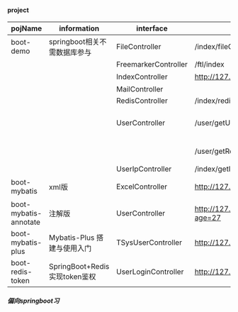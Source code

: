 #### project

pojName | information | interface | url | info
-------| -----| -----|-----|-----|
boot-demo| springboot相关不需数据库参与 | FileController | /index/fileOper  | 文件上传下载
 |  |  |FreemarkerController | /ftl/index | Freemarker
 |  |  | IndexController | http://127.0.0.1:8081/xboot/# | 主页
 |  |  |MailController |  | 
 |  |  |RedisController | /index/redisHandler | Redis
  |  |  |UserController | /user/getUserJSON | json对象的构建-jackson
  |  |  | |  /user/getResource | 资源文件获取
 |  |  |UserIpController | /index/getIp | 
boot-mybatis| xml版                    | ExcelController  |  http://127.0.0.1:8085/xboot/index/exportExcel |  数据表格导出
boot-mybatis-annotate| 注解版          | UserController   |  http://127.0.0.1:8080/user/getUsersByAge?age=27 | 
boot-mybatis-plus| Mybatis-Plus 搭建与使用入门| TSysUserController  |  http://127.0.0.1:8083/tSysUser/testSelect | 
boot-redis-token| SpringBoot+Redis实现token鉴权| UserLoginController  | http://127.0.0.1:8082/xboot/user/hello  | 




##### 偏向springboot习
